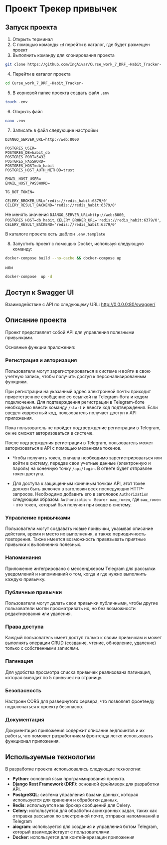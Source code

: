 # Проект Трекер привычек

## Запуск проекта

1. Открыть терминал
2. С помощью команды `cd` перейти в каталог, где будет размещен проект
3. Выполнить команду для клонирования проекта
```bash
git clone https://github.com/IngAivar/Curse_work_7_DRF_-Habit_Tracker-
```
4. Перейти в каталог проекта
```bash
cd Curse_work_7_DRF_-Habit_Tracker-
```
5. В корневой папке проекта создать файл `.env`
```bash
touch .env
```
6. Открыть файл
```bash
nano .env
```
7. Записать в файл следующие настройки

```
DJANGO_SERVER_URL=http://web:8000

POSTGRES_USER=
POSTGRES_DB=habit_db
POSTGRES_PORT=5432
POSTGRES_PASSWORD=
POSTGRES_HOST=db_habit
POSTGRES_HOST_AUTH_METHOD=trust

EMAIL_HOST_USER=
EMAIL_HOST_PASSWORD=

TG_BOT_TOKEN=

CELERY_BROKER_URL='redis://redis_habit:6379/0'
CELERY_RESULT_BACKEND='redis://redis_habit:6379/0'
```
Не менять значения `DJANGO_SERVER_URL=http://web:8000`, `POSTGRES_HOST=db_habit`, 
`CELERY_BROKER_URL='redis://redis_habit:6379/0'`, `CELERY_RESULT_BACKEND='redis://redis_habit:6379/0'`

В каталоге проекта есть шаблон `.env.template`

8. Запустить проект с помощью Docker, используя следующую команду:

```bash
docker-compose build --no-cache && docker-compose up
```
или
```bash
docker-compose  up -d
```

## Доступ к Swagger UI

Взаимодействие с API по следующему URL: http://0.0.0.0:80/swagger/

## Описание проекта

Проект представляет собой API для управления полезными привычками.

Основные функции приложения:

### Регистрация и авторизация

Пользователи могут зарегистрироваться в системе и войти в свою учетную запись,
чтобы получить доступ к персонализированным функциям.

При регистрации на указанный адрес электронной почты приходит приветственное сообщение
со ссылкой на Telegram-бота и кодом подключения.
Для подтверждения регистрации в Telegram-боте необходимо ввести команду `/start` и ввести
код подтверждения. Если введен корректный код, пользователь получает доступ к API приложения.

Пока пользователь не пройдет подтверждение регистрации в Telegram, он не сможет авторизоваться в системе.

После подтверждения регистрации в Telegram, пользователь может авторизоваться в API с помощью механизма токенов.

* Чтобы получить токен, сначала необходимо зарегистрироваться или войти в систему,
  передав свои учетные данные (электронную и пароль) на конечную точку `/api/login`.
  В ответе будет отправлен токен доступа.

* Для доступа к защищенным конечным точкам API, этот токен должен быть включен в заголовки
  всех последующих HTTP-запросов. Необходимо добавить его в заголовок `Authorization` следующим образом:
  `Authorization: Bearer ваш_токен`, где `ваш_токен` - это токен, который был получен при входе в систему.

### Управление привычками

Пользователи могут создавать новые привычки, указывая описание действия, время и место их выполнения,
а также периодичность повторения. Также имеется возможность привязывать приятные привычки к выполнению полезных.

### Напоминания

Приложение интегрировано с мессенджером Telegram для рассылки уведомлений и напоминаний о том,
когда и где нужно выполнить каждую привычку.

### Публичные привычки

Пользователи могут делать свои привычки публичными, чтобы другие пользователи могли просматривать их,
но без возможности редактирования или удаления.

### Права доступа

Каждый пользователь имеет доступ только к своим привычкам и может выполнять операции CRUD
(создание, чтение, обновление, удаление) только с собственными записями.

### Пагинация

Для удобства просмотра списка привычек реализована пагинация, которая выводит по 5 привычек на страницу.

### Безопасность

Настроен CORS для развернутого сервера, что позволяет фронтенду подключаться к проекту безопасно.

### Документация

Документация приложения содержит описание эндпоинтов и их работы, что поможет разработчикам фронтенда легко
использовать функционал приложения.

## Используемые технологии

В разработке проекта использовались следующие технологии:

* **Python**: основной язык программирования проекта.
* **Django Rest Framework (DRF)**: основной фреймворк для разработки API.
* **PostgreSQL**: система управления базами данных, которая используется для хранения и обработки данных.
* **Redis**: используется как брокер сообщений для Celery.
* **Celery**: используется для обработки асинхронных задач, таких как отправка рассылок по электронной почте,
  отправка напоминаний в Telegram
* **aiogram**: используется для создания и управления ботом Telegram, который взаимодействует с пользователями.
* **Docker**: используется для контейнеризации приложения
